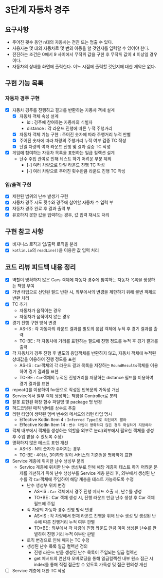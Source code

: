 3단계 자동차 경주
===

## 요구사항
* 주어진 횟수 동안 n대의 자동차는 전진 또는 멈출 수 있다.
* 사용자는 몇 대의 자동차로 몇 번의 이동을 할 것인지를 입력할 수 있어야 한다.
* 전진하는 조건은 0에서 9 사이에서 무작위 값을 구한 후 무작위 값이 4 이상일 경우이다.
* 자동차의 상태를 화면에 출력한다. 어느 시점에 출력할 것인지에 대한 제약은 없다.

## 구현 기능 목록
### 자동차 경주 구현
* [x] 자동차 경주를 진행하고 결과를 반환하는 자동차 객체 설계
  * [x] 자동차 객체 속성 설계
    * id : 경주에 참여하는 자동차의 식별자
    * distance : 각 라운드 진행에 따른 누적 주행거리
  * [x] 자동차 객체 기능 구현 : 주어진 숫자에 따라 주행거리 누적 판별
  * [x] 주어진 숫자에 따라 차량의 주행거리 누적 여부 검증 TC 작성
  * [x] 단일 차량의 여러 라운드 진행 및 결과 검증 TC 작성
* [x] 게임에 참여하는 자동차 목록을 표현하는 일급 컬렉션 설계
  * 난수 주입 관여로 인해 테스트 하기 어려운 부분 제외
    * [-] 여러 차량으로 단일 라운드 진행 TC 작성
    * [-] 여러 차량으로 주어진 횟수만큼 라운드 진행 TC 작성

### 입/출력 구현
* [x] 제한된 범위의 난수 발생기 구현
* [x] 자동차 경주 시도 횟수와 경주에 참여할 자동차 수 입력 부
* [x] 자동차 경주 완료 후 결과 출력 부
* [x] 유효하지 못한 값을 입력하는 경우, 값 입력 재시도 처리

## 구현 참고 사항
* [x] 비지니스 로직과 입/출력 로직을 분리
* [x] `kotlin.io`의 `readLine()`을 이용한 값 입력 처리

## 코드 리뷰 피드백 내용 정리
* [x] 역할이 명확하지 않은 Cars 객체에 자동차 경주에 참여하는 자동차 목록을 생성하는 책임 부여
* [x] 가변 타입으로 선언된 필드 반환 시, 외부에서의 변경을 제한하기 위해 불변 객체로 반환 처리 
* [x] TC 추가
  * 자동차가 움직이는 경우
  * 자동차가 움직이지 않는 경우
* [x] 경기 진행 구현 방식 변경
  * AS-IS : 각 자동차의 라운드 결과를 별도의 응답 객체에 누적 후 경기 결과를 출력
  * TO-BE : 각 자동차에 거리를 표현하는 필드에 진행 정도를 누적 후 경기 결과를 출력 
* [x] 각 자동차가 경주 진행 후 별도의 응답객체를 반환하지 않고, 자동차 객체에 누적된 상태값을 이용하여 진행 정도를 표현
  - AS-IS : `Car`객체의 각 라운드 결과 목록을 저장하는 `RoundResults`객체를 이용하여 경기 결과를 표현
  - TO-BE : `Car`객체의 누적된 진행거리를 저장하는 distance 필드를 이용하여 경기 결과를 표현
* [x] repeat()를 이용하여 for문으로 작성된 반복문의 가독성 개선
* [x] Service에서 일부 객체 생성하는 책임을 Controller로 분리
* [x] 잘못 표현된 확장 함수 파일명 및 package 명 변경
* [x] 하드코딩된 매직 넘버를 상수로 추출
* [x] 리턴 타입이 생략된 멤버 변수와 메서드의 리턴 타입 명시
  * Effective Kotlin Item 4 : `Inferred Type으로 리턴하지 말라`
  * Effective Kotlin Item 14 : `변수 타입이 명확하지 않은 경우 확실하게 지정하라`
* [x] 객체 내부에서 객체를 생성하는 역할을 외부로 분리(외부에서 필요한 객체를 생성 후 주입 받을 수 있도록 수정)
* [x] 명확하지 않은 테스트 표현 개선
  * AS-IS : N의 숫자가 주어지는 경우
  * TO-BE : 4이상, 3이하와 같이 서비스의 기준점을 명확하게 표현
* [x] Service 계층에 위치한 난수 생성부 분리
  * Service 계층에 위치한 난수 생성부로 인해 해당 계층이 테스트 하기 어려운 문제를 개선하기 위해 난수 생성부를 Service 계층 분리 후, 외부에서 생성된 난수를 각 `Car`객체에 주입하여 해당 계층을 테스트 가능하도록 수정
    * 난수 생성부 위치 변경
      * AS*IS : `Car` 객체에서 경주 진행 메서드 호출 시, 난수를 생성
      * TO*BE : Car 객체 생성 시, 진행 라운드 만큼 난수 생성 후 Car 객체 필드에 주입
    * 각 차량의 자동차 경주 진행 방식 변경
      * AS*IS : 각 차량에서 현재 라운드 진행을 위해 난수 생성 및 생성된 난수에 따른 진행거리 누적 여부 판별
      * TO*BE : 외부에서 각 차량에 진행 라운드 만큼 아미 생성된 난수를 판별하여 진행 거리 누적 여부만 판별
    * 로직 변경으로 인해 깨지는 TC 수정
    * 생성된 난수 목록 일급 컬렉션 정의
      * 진행 라운드 만큼 생성된 난수 목록이 주입되는 일급 컬렉션
      * get 메서드의 연산자 오버로딩을 통해 일급컬렉션 내부 원소 접근 시 index를 통해 직접 접근할 수 있도록 가독성 및 접근 편의성 개선
* [ ] Service 계층에 대한 TC 작성
